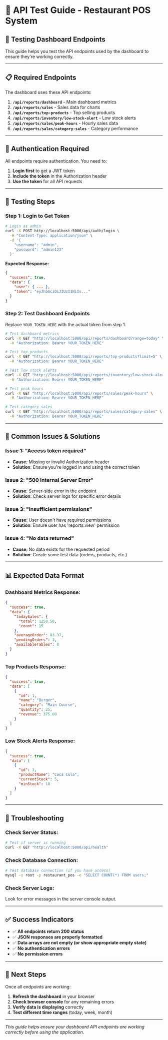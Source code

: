 # 🔧 API Test Guide - Restaurant POS System

## 🎯 **Testing Dashboard Endpoints**

This guide helps you test the API endpoints used by the dashboard to ensure they're working correctly.

---

## 📋 **Required Endpoints**

The dashboard uses these API endpoints:

1. **`/api/reports/dashboard`** - Main dashboard metrics
2. **`/api/reports/sales`** - Sales data for charts
3. **`/api/reports/top-products`** - Top selling products
4. **`/api/reports/inventory/low-stock-alert`** - Low stock alerts
5. **`/api/reports/sales/peak-hours`** - Hourly sales data
6. **`/api/reports/sales/category-sales`** - Category performance

---

## 🔐 **Authentication Required**

All endpoints require authentication. You need to:

1. **Login first** to get a JWT token
2. **Include the token** in the Authorization header
3. **Use the token** for all API requests

---

## 🧪 **Testing Steps**

### **Step 1: Login to Get Token**

```bash
# Login as admin
curl -X POST http://localhost:5000/api/auth/login \
  -H "Content-Type: application/json" \
  -d '{
    "username": "admin",
    "password": "admin123"
  }'
```

**Expected Response:**
```json
{
  "success": true,
  "data": {
    "user": { ... },
    "token": "eyJhbGciOiJIUzI1NiIs..."
  }
}
```

### **Step 2: Test Dashboard Endpoints**

Replace `YOUR_TOKEN_HERE` with the actual token from step 1.

```bash
# Test dashboard metrics
curl -X GET "http://localhost:5000/api/reports/dashboard?range=today" \
  -H "Authorization: Bearer YOUR_TOKEN_HERE"

# Test top products
curl -X GET "http://localhost:5000/api/reports/top-products?limit=5" \
  -H "Authorization: Bearer YOUR_TOKEN_HERE"

# Test low stock alerts
curl -X GET "http://localhost:5000/api/reports/inventory/low-stock-alert" \
  -H "Authorization: Bearer YOUR_TOKEN_HERE"

# Test peak hours
curl -X GET "http://localhost:5000/api/reports/sales/peak-hours" \
  -H "Authorization: Bearer YOUR_TOKEN_HERE"

# Test category sales
curl -X GET "http://localhost:5000/api/reports/sales/category-sales" \
  -H "Authorization: Bearer YOUR_TOKEN_HERE"
```

---

## 🚨 **Common Issues & Solutions**

### **Issue 1: "Access token required"**
- **Cause**: Missing or invalid Authorization header
- **Solution**: Ensure you're logged in and using the correct token

### **Issue 2: "500 Internal Server Error"**
- **Cause**: Server-side error in the endpoint
- **Solution**: Check server logs for specific error details

### **Issue 3: "Insufficient permissions"**
- **Cause**: User doesn't have required permissions
- **Solution**: Ensure user has 'reports.view' permission

### **Issue 4: "No data returned"**
- **Cause**: No data exists for the requested period
- **Solution**: Create some test data (orders, products, etc.)

---

## 📊 **Expected Data Format**

### **Dashboard Metrics Response:**
```json
{
  "success": true,
  "data": {
    "todaySales": {
      "total": 1250.50,
      "count": 15
    },
    "averageOrder": 83.37,
    "pendingOrders": 3,
    "availableTables": 8
  }
}
```

### **Top Products Response:**
```json
{
  "success": true,
  "data": [
    {
      "id": 1,
      "name": "Burger",
      "category": "Main Course",
      "quantity": 25,
      "revenue": 375.00
    }
  ]
}
```

### **Low Stock Alerts Response:**
```json
{
  "success": true,
  "data": [
    {
      "id": 1,
      "productName": "Coca Cola",
      "currentStock": 5,
      "minStock": 10
    }
  ]
}
```

---

## 🔧 **Troubleshooting**

### **Check Server Status:**
```bash
# Test if server is running
curl -X GET "http://localhost:5000/api/health"
```

### **Check Database Connection:**
```bash
# Test database connection (if you have access)
mysql -u root -p restaurant_pos -e "SELECT COUNT(*) FROM users;"
```

### **Check Server Logs:**
Look for error messages in the server console output.

---

## ✅ **Success Indicators**

- ✅ **All endpoints return 200 status**
- ✅ **JSON responses are properly formatted**
- ✅ **Data arrays are not empty (or show appropriate empty state)**
- ✅ **No authentication errors**
- ✅ **No permission errors**

---

## 🎯 **Next Steps**

Once all endpoints are working:

1. **Refresh the dashboard** in your browser
2. **Check browser console** for any remaining errors
3. **Verify data is displaying** correctly
4. **Test different time ranges** (today, week, month)

---

*This guide helps ensure your dashboard API endpoints are working correctly before using the application.*














































